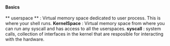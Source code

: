 #### Basics
** userspace ** : Virtual memory space dedicated to user process. This is where your shell runs. 
**KernelSpace** :  Virtual memory space from where you can run any syscall and has access to all the userspaces. 
**syscall** : system calls, collection of interfaces in the kernel that are resposible for interacting with the hardware. 
